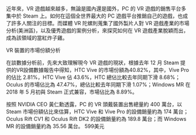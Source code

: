 近年來，VR 遊戲越來越多，無論是國內還是國外，PC 的 VR 遊戲的銷售平台多集中於 Steam 上。如何在這個全世界最大的 PC 遊戲平台推銷自己的遊戲，也成了許多人關注的目標。而媒體 VR 陀螺則蒐集了國外製片人對 VR 遊戲產業的市場分析(美洲區)，以及優秀遊戲的案例分析，來探究如何在 VR 遊戲產業脫穎而出，成為該領域的當紅炸子雞。 

VR 裝置的市場份額分析 

在談數據分析前，先來大致理解現今 VR 遊戲的現狀，根據去年 12 月 Steam 提供的VR設備數據報告中得知，HTC Vive 的市場份額為40.82%，其中，Vive Pro 的佔比 2.81%，HTC Vive 佔 43.6%，HTC  總佔比較去年同期下滑 8.68%；Oculus 的市場佔比為 47.47%，總佔比較去年同期下滑 1.07%；Windows MR 在 2018 年 5 月初與 Steam 正式兼容，市場佔比為 8.89%。

按照 NVIDIA CEO 黃仁勳透露，PC 的 VR 頭戴裝置出售總量約 400 萬台，以 Steam 市場份額佔比來估算，HTC Vive 和 Vive Pro 的設備銷量約為 174 萬台；Oculus Rift CV1 和 Oculus Rift DK2 的設備銷量約為 189.8 萬台；而 Windows MR 的設備銷量約為 35.56 萬台。 
599美元